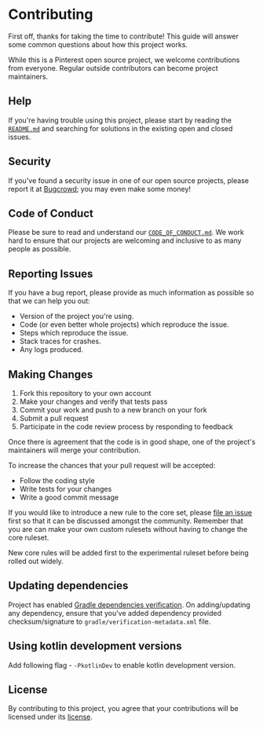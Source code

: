 # Contributing

First off, thanks for taking the time to contribute! This guide will answer
some common questions about how this project works.

While this is a Pinterest open source project, we welcome contributions from
everyone. Regular outside contributors can become project maintainers.

## Help

If you're having trouble using this project, please start by reading the [`README.md`](README.md)
and searching for solutions in the existing open and closed issues.

## Security

If you've found a security issue in one of our open source projects,
please report it at [Bugcrowd](https://bugcrowd.com/pinterest); you may even
make some money!

## Code of Conduct

Please be sure to read and understand our [`CODE_OF_CONDUCT.md`](CODE_OF_CONDUCT.md).
We work hard to ensure that our projects are welcoming and inclusive to as many
people as possible.

## Reporting Issues

If you have a bug report, please provide as much information as possible so that
we can help you out:

- Version of the project you're using.
- Code (or even better whole projects) which reproduce the issue.
- Steps which reproduce the issue.
- Stack traces for crashes.
- Any logs produced.

## Making Changes

1. Fork this repository to your own account
2. Make your changes and verify that tests pass
3. Commit your work and push to a new branch on your fork
4. Submit a pull request
5. Participate in the code review process by responding to feedback

Once there is agreement that the code is in good shape, one of the project's
maintainers will merge your contribution.

To increase the chances that your pull request will be accepted:

- Follow the coding style
- Write tests for your changes
- Write a good commit message

If you would like to introduce a new rule to the core set, please [file an issue](https://github.com/pinterest/ktlint/issues/new)
first so that it can be discussed amongst the community. Remember that you are can make your own custom rulesets
without having to change the core ruleset.

New core rules will be added first to the experimental ruleset before being rolled out widely.

## Updating dependencies

Project has enabled [Gradle dependencies verification](https://docs.gradle.org/6.2/userguide/dependency_verification.html).
On adding/updating any dependency, ensure that you've added dependency provided checksum/signature to `gradle/verification-metadata.xml` file.

## Using kotlin development versions

Add following flag - `-PkotlinDev` to enable kotlin development version.

## License

By contributing to this project, you agree that your contributions will be
licensed under its [license](LICENSE).
